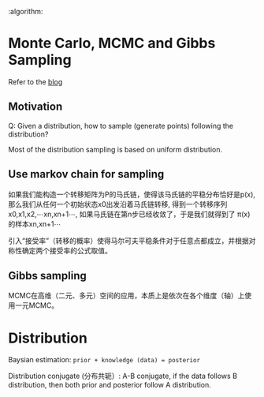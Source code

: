 :algorithm:

# Monte Carlo, MCMC and Gibbs Sampling

Refer to the [blog](http://cos.name/2013/01/lda-math-mcmc-and-gibbs-sampling/)


## Motivation

Q: Given a distribution, how to sample (generate points) following the distribution?

Most of the distribution sampling is based on uniform distribution.


## Use markov chain for sampling

如果我们能构造一个转移矩阵为P的马氏链，使得该马氏链的平稳分布恰好是p(x), 那么我们从任何一个初始状态x0出发沿着马氏链转移, 得到一个转移序列 x0,x1,x2,⋯xn,xn+1⋯, 如果马氏链在第n步已经收敛了，于是我们就得到了 π(x)的样本xn,xn+1⋯


引入“接受率”（转移的概率）使得马尔可夫平稳条件对于任意点都成立，并根据对称性确定两个接受率的公式取值。


## Gibbs sampling

MCMC在高维（二元、多元）空间的应用，本质上是依次在各个维度（轴）上使用一元MCMC。



# Distribution

Baysian estimation: `prior + knowledge (data) = posterior`

Distribution conjugate (分布共轭）: A-B conjugate, if the data follows B distribution, then both prior and posterior follow A distribution.

